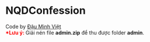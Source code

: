 # NQDConfession
Code by <a href="https://www.facebook.com/vietdau268">Đậu Minh Việt</a><br>
<b style="color: red">*Lưu ý: </b>Giải nén file <b>admin.zip</b> để thu được folder <b>admin</b>.
